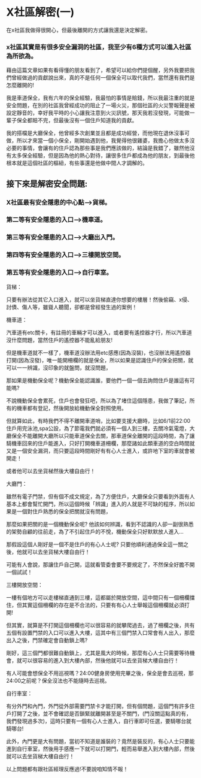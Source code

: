 # X社區解密(一)

在x社區我做得很開心，但最後離開的方式讓我還是決定解密。
 
 
### x社區其實是有很多安全漏洞的社區，我至少有6種方式可以進入社區為所欲為。

藉由這篇文章如果有看得懂的朋友看到了，希望可以給你們提個醒，另外我要把我們曾經做過的貢獻說出來，真的不是任何一個保全可以取代我們，當然還有我們是怎麼離開的!

我是車道保全，我有六年的保全經驗，我最怕的事情是賠錢，所以我最注重的就是安全問題，在別的社區我曾經成功的阻止了一場火災，那個社區的火災警報聲是被設定靜音的，幸好我平時的小心讓我注意到火災訊號，那天我若沒發現，可能做一輩子保全都賠不完，但最後沒有一個住戶知道我的貢獻。

我的搭檔是大廳保全，他曾經多次創業並且都是成功經營，而他現在退休沒事可做，所以才來當一個小保全，剛開始遇到他，我覺得他很雞婆，我擔心他做太多沒必要的事情，會讓有的住戶認為那些事是我們應該做的，結論是我錯了，雖然他沒有太多保全經驗，但是因為他的熱心對待，讓很多住戶都成為他的朋友，到最後他根本就是這個社區的樞紐，有些事還是他做中間人才調解的。

## 接下來是解密安全問題:

### X社區最有安全隱患的中心點-->貨梯。

### 第二等有安全隱患的入口-->機車道。
  
### 第三等有安全隱患的入口-->大廳出入門。
  
### 第四等有安全隱患的入口-->三樓開放空間。
  
### 第五等有安全隱患的入口-->自行車室。
  
  貨梯：
  
  只要有辦法從其它入口進入，就可以坐貨梯直達你想要的樓層！然後偷竊、x侵、討債、傷人等，雖聳人聽聞，卻都是曾經發生過的案例！
 
  機車道：
  
  汽車道有etc關卡，有註冊的車輛才可以進入，或者要有遙控器才行，所以汽車道沒什麼問題，當然住戶的遙控器不能亂給朋友!
  
但是機車道就不一樣了，機車道沒辦法用etc感應(因為沒裝)，也沒辦法用遙控器打開(因為沒發)，唯一能開柵欄的就是保全，所以如果是認識住戶的保全把關，就可以一一辨識，沒印象的就盤問，就沒問題，

那如果是機動保全呢？機動保全能認識誰，要他們一個一個去詢問住戶是誰這有可能嗎?

不說機動保全會累死，住戶也會發狂吧，所以為了堵住這個隱患，我做了筆記，所有的機車都有登記，然後開放給機動保全對照使用。

但就算如此，有時我們不得不離開車道哨，比如要支援大廳時，比如6/1前22:00住戶用完泳池,spa公設，為了節電我們就必須有一個人到三樓，去關冷氣電燈，大廳保全不能離開大廳所以只能車道保全去關，那車道保全離開的這段時間，為了讓騎機車回來的住戶能進入，只好打開機車道柵欄，那麼諸如此類車道的空白時間就又是一個安全漏洞，而只要這段時間剛好有有心人士進入，或許地下室的車就會被開走！

或者他可以去坐貨梯然後大樓自由行！
 
  大廳門：
  
  雖然有電子門禁，但有個不成文規定，為了方便住戶，大廳保全只要看到外面有人基本上都會幫忙開門，所以這個時候「辨識」進入的人就是不可缺的程序，所以如果是一個對住戶熟悉的保全把關就沒有問題，
  
那麼如果把關的是一個機動保全呢? 他該如何辨識，看到不認識的人卻一副很熟悉的架勢自顧的往前走，為了不引起住戶的不悅，機動保全只好默默放人進入...

那假設這個人剛好是一個不是住戶的有心人士呢? 只要他順利通過保全這一關之後，他就可以去坐貨梯大樓自由行！

可能有人會說，那讓住戶自己開，這就看管委會要不要規定了，不然保全好膽不開一個試試！
  
  三樓開放空間：
  
  一樓有個地方可以走樓梯直通到三樓，這都屬於開放空間，這中間只有一個柵欄擋住，但其實這個柵欄的存在是不合法的，只要有有心人士舉報這個柵欄就必須打開!
  
但其實，就算是不打開這個柵欄也可以很容易的就攀爬過去，過了柵欄之後，共有五個有設置門禁的入口可以進入大樓，這其中有三個門禁入口常會有人出入，那麼出入之後，門禁確定會自動鎖上嗎?

剛好，這三個門都很難自動鎖上，尤其是風大的時候，那麼有心人士只需要等待機會，就可以很容易的進入到大樓內部，然後他就可以去坐貨梯大樓自由行！

有人可能會想保全不用巡視嗎？24:00健身房使用完畢之後，保全是會去巡視，那24:00之前呢？保全沒法也不能隨時去巡視。

  自行車室：
  
  有分外門和內門，外門從外部需要門禁卡才能打開，但有個問題，這個門有許多住戶打開了之後，並不會確認是否鎖緊就離開甚至是不關門，(門沒關這點真的有，我們發現過多次)，這時只要有一個有心人士進入，自行車即可任選，要騎哪台就騎哪台!
  
此外，內門更是大有問題，當初不知道是誰裝的？竟然是裝反的，有心人士只要能進到自行車室，然後用手感應一下就可以打開門，輕而易舉進入到大樓內部，然後就可以去坐貨梯大樓自由行！

以上問題都有跟社區經理反應過!不要說咱知情不報！
